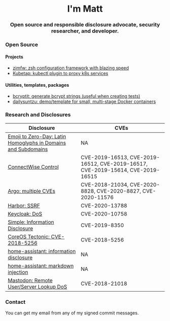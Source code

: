 <h1 align="center">I'm Matt</h1>
<h3 align="center">Open source and responsible disclosure advocate, security researcher, and developer.</h3>

### Open Source

#### Projects

- [zimfw: zsh configuration framework with blazing speed](https://github.com/zimfw/zimfw)
- [Kubetap: kubectl plugin to proxy k8s services](https://github.com/Eriner/kubetap)

#### Utilities, templates, packages

- [bcryptit: generate bcrypt strings (useful when creating tests)](https://github.com/Eriner/bcryptit)
- [dailysuntzu: demo/template for small, multi-stage Docker containers](https://github.com/Eriner/dailysuntzu)

### Research and Disclosures

| Disclosure | CVEs |
| --- |--- |
| [Emoji to Zero-Day: Latin Homoglyphs in Domains and Subdomains](https://web.archive.org/web/20201209181122/https://www.soluble.ai/blog/public-disclosure-emoji-to-zero-day) | NA |
| [ConnectWise Control](https://web.archive.org/web/20200916192818/https://labs.bishopfox.com/advisories/connectwise-control) | CVE-2019-16513, CVE-2019-16512, CVE-2019-16517, CVE-2019-15614, CVE-2019-16515 |
| [Argo: multiple CVEs](https://web.archive.org/web/20210321124655/https://www.soluble.ai/blog/argo-cves-2020) | CVE-2018-21034, CVE-2020-8828, CVE-2020-8827, CVE-2020-11576 |
| [Harbor: SSRF](https://web.archive.org/web/20210322132249/https://www.soluble.ai/blog/harbor-ssrf-cve-2020-13788) | CVE-2020-13788 |
| [Keycloak: DoS](https://web.archive.org/web/20201205001123/https://www.soluble.ai/blog/keycloak-cve-2020-10758) | CVE-2020-10758 |
| [Simple: Information Disclosure](https://web.archive.org/web/20210129013519/https://labs.bishopfox.com/advisories/simple-better-banking-android-v-2-45-0-2-45-3-sensitive-information-disclosure) | CVE-2019-8350 |
| [CoreOS Tectonic: CVE-2018-5256](https://web.archive.org/web/20210319020045/https://nvd.nist.gov/vuln/detail/CVE-2018-5256) | CVE-2018-5256 |
| [home-assistant: information disclosure](https://github.com/home-assistant/home-assistant/pull/13836) | NA |
| [home-assistant: markdown injection](https://github.com/home-assistant/home-assistant-polymer/pull/2115/commits/59bf117e2a6a256997a0809d20a26ed745bccd74) | NA |
| [Mastodon: Remote User/Server Lookup DoS](https://github.com/tootsuite/mastodon/pull/9329) | CVE-2018-21018 |

### Contact

You can get my email from any of my signed commit messages.
